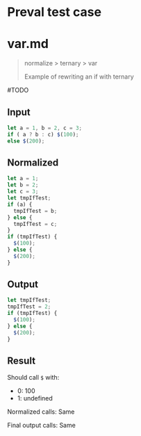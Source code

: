 # Preval test case

# var.md

> normalize > ternary > var
>
> Example of rewriting an if with ternary

#TODO

## Input

`````js filename=intro
let a = 1, b = 2, c = 3;
if ( a ? b : c) $(100);
else $(200);
`````

## Normalized

`````js filename=intro
let a = 1;
let b = 2;
let c = 3;
let tmpIfTest;
if (a) {
  tmpIfTest = b;
} else {
  tmpIfTest = c;
}
if (tmpIfTest) {
  $(100);
} else {
  $(200);
}
`````

## Output

`````js filename=intro
let tmpIfTest;
tmpIfTest = 2;
if (tmpIfTest) {
  $(100);
} else {
  $(200);
}
`````

## Result

Should call `$` with:
 - 0: 100
 - 1: undefined

Normalized calls: Same

Final output calls: Same
